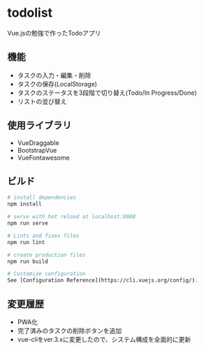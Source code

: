 # todolist

Vue.jsの勉強で作ったTodoアプリ

## 機能
* タスクの入力・編集・削除
* タスクの保存(LocalStorage)
* タスクのステータスを3段階で切り替え(Todo/In Progress/Done)
* リストの並び替え

## 使用ライブラリ

* VueDraggable
* BootstrapVue
* VueFontawesome

## ビルド

``` bash
# install dependencies
npm install

# serve with hot reload at localhost:8080
npm run serve

# Lints and fixes files
npm run lint

# create production files
npm run build

# Customize configuration
See [Configuration Reference](https://cli.vuejs.org/config/).
```

## 変更履歴
* PWA化
* 完了済みのタスクの削除ボタンを追加
* vue-cliをver.3.xに変更したので、システム構成を全面的に更新
